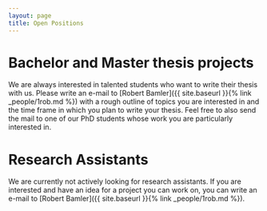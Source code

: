 ```yaml
---
layout: page
title: Open Positions
---
```


# Bachelor and Master thesis projects
We are always interested in talented students who want to write their thesis with us. 
Please write an e-mail to [Robert Bamler]({{ site.baseurl }}{% link _people/1rob.md %}) with a rough outline of topics you are interested in and the 
time frame in which you plan to write your thesis. Feel free to also send the mail to one of our PhD 
students whose work you are particularly interested in. 

# Research Assistants
We are currently not actively looking for research assistants. If you are interested and have an idea for a project you can work on, 
you can write an e-mail to [Robert Bamler]({{ site.baseurl }}{% link _people/1rob.md %}).
